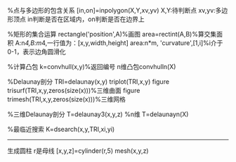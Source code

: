 
%点与多边形的包含关系
[in,on]=inpolygon(X,Y,xv,yv)
X,Y:待判断点
xv,yv:多边形顶点
in判断是否在区域内，on判断是否在边界上

%矩形的集合运算
rectangle('position',A)%画图
area=rectint(A,B)%算交集面积
A:n*4,B:m*4,一行值为：[x,y,width,height]
area:n*m,
'curvature',[1,i]%i介于0-1，表示边角圆滑化



%计算凸包
k=convhull(x,y)%返回编号
n维凸包convhulln(X)

%Delaunay剖分
TRI=delaunay(x,y)
triplot(TRI,x,y)
figure
trisurf(TRI,x,y,zeros(size(x)))%三维曲面
figure
trimesh(TRI,x,y,zeros(size(x)))%三维网格

%三维Delaunay剖分
T=delaunay3(x,y,z)
%n维
T=delaunayn(X)

%最临近搜索
K=dsearch(x,y,TRI,xi,yi)


------
生成圆柱
r是母线
[x,y,z]=cylinder(r,5)
mesh(x,y,z)
